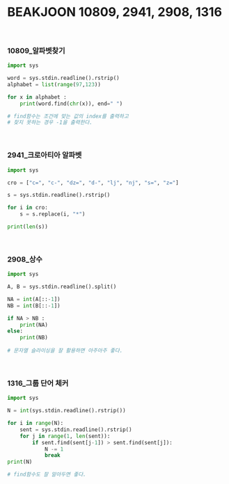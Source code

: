 # BEAKJOON 10809, 2941, 2908, 1316


​	

### 10809_알파벳찾기

```python
import sys

word = sys.stdin.readline().rstrip()
alphabet = list(range(97,123))

for x in alphabet :
    print(word.find(chr(x)), end=" ")

# find함수는 조건에 맞는 값의 index를 출력하고
# 찾지 못하는 경우 -1을 출력한다. 
```

​	

### 2941_크로아티아 알파벳

```python
import sys

cro = ["c=", "c-", "dz=", "d-", "lj", "nj", "s=", "z="]

s = sys.stdin.readline().rstrip()

for i in cro:
    s = s.replace(i, "*")

print(len(s))
```

​	

### 2908_상수

```python
import sys

A, B = sys.stdin.readline().split()

NA = int(A[::-1])
NB = int(B[::-1])

if NA > NB :
    print(NA)
else: 
    print(NB)
    
# 문자열 슬라이싱을 잘 활용하면 아주아주 좋다.
```

​	

### 1316_그룹 단어 체커

```python
import sys

N = int(sys.stdin.readline().rstrip())

for i in range(N):
    sent = sys.stdin.readline().rstrip()
    for j in range(1, len(sent)):
        if sent.find(sent[j-1]) > sent.find(sent[j]):
            N -= 1
            break
print(N)

# find함수도 잘 알아두면 좋다.
```

​	
